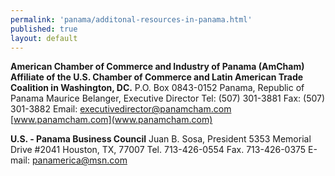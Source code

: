 ```yaml
---
permalink: 'panama/additonal-resources-in-panama.html'
published: true
layout: default
---
```

**American Chamber of Commerce and Industry of Panama (AmCham)**
**Affiliate of the U.S. Chamber of Commerce and Latin American Trade Coalition in Washington, DC.**
P.O. Box 0843-0152 
Panama, Republic of Panama
Maurice Belanger, Executive Director 
Tel: (507) 301-3881
Fax:	(507) 301-3882
Email: [executivedirector@panamcham.com](executivedirector@panamcham.com) [www.panamcham.com](www.panamcham.com)

**U.S. - Panama Business Council**
Juan B. Sosa, President 
5353 Memorial Drive #2041 
Houston, TX, 77007
Tel.	713-426-0554
Fax.	713-426-0375
E-mail:  [panamerica@msn.com](panamerica@msn.com)
